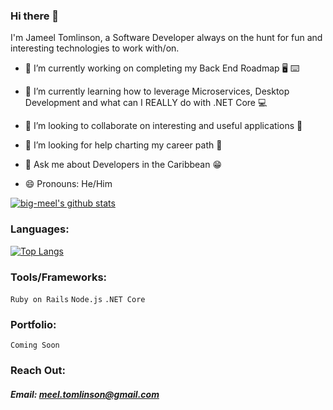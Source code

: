 ### Hi there 👋

I'm Jameel Tomlinson, a Software Developer  always on the hunt for fun and interesting technologies to work with/on.

- 🔭 I’m currently working on completing my Back End Roadmap :desktop_computer: :keyboard:

- 🌱 I’m currently learning how to leverage Microservices, Desktop Development and what can I REALLY do with .NET Core :computer:

- 👯 I’m looking to collaborate on interesting and useful applications :handshake:

- 🤔 I’m looking for help charting my career path :thinking:

- 💬 Ask me about Developers in the Caribbean :grin:

- 😄 Pronouns: He/Him


[![big-meel's github stats](https://github-readme-stats.vercel.app/api?username=big-meel&show_icons=true&hide_border=true&theme=radical)](https://github.com/anuraghazra/github-readme-stats)


### Languages:

[![Top Langs](https://github-readme-stats.vercel.app/api/top-langs/?username=big-meel&layout=compact&hide_border=true&theme=radical)](https://github.com/anuraghazra/github-readme-stats)

### Tools/Frameworks:
`Ruby on Rails`
`Node.js`
`.NET Core`

### Portfolio:
`Coming Soon`

### Reach Out:
##### Email: meel.tomlinson@gmail.com



